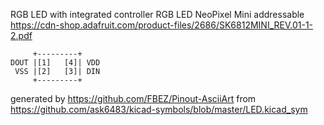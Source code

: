 RGB LED with integrated controller
RGB LED NeoPixel Mini addressable
https://cdn-shop.adafruit.com/product-files/2686/SK6812MINI_REV.01-1-2.pdf


	     +---------+
	DOUT |[1]   [4]| VDD
	 VSS |[2]   [3]| DIN
	     +---------+


generated by https://github.com/FBEZ/Pinout-AsciiArt from https://github.com/ask6483/kicad-symbols/blob/master/LED.kicad_sym